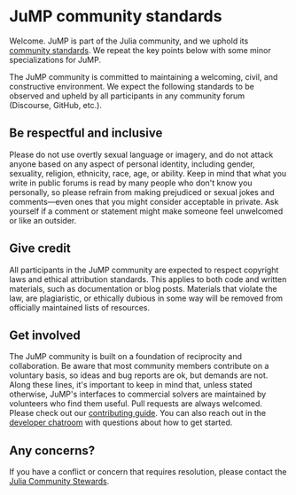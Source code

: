 # JuMP community standards

Welcome. JuMP is part of the Julia community, and we uphold its [community
standards](https://julialang.org/community/standards/). We repeat the key points
below with some minor specializations for JuMP.

The JuMP community is committed to maintaining a welcoming, civil, and
constructive environment. We expect the following standards to be observed and
upheld by all participants in any community forum (Discourse, GitHub, etc.).

## Be respectful and inclusive

Please do not use overtly sexual language or imagery, and do not attack anyone
based on any aspect of personal identity, including gender, sexuality, religion,
ethnicity, race, age, or ability. Keep in mind that what you write in public
forums is read by many people who don't know you personally, so please refrain
from making prejudiced or sexual jokes and comments—even ones that you might
consider acceptable in private. Ask yourself if a comment or statement might
make someone feel unwelcomed or like an outsider.

## Give credit

All participants in the JuMP community are expected to respect copyright laws
and ethical attribution standards. This applies to both code and written
materials, such as documentation or blog posts. Materials that violate the law,
are plagiaristic, or ethically dubious in some way will be removed from
officially maintained lists of resources.

## Get involved

The JuMP community is built on a foundation of reciprocity and collaboration. Be
aware that most community members contribute on a voluntary basis, so ideas and
bug reports are ok, but demands are not. Along these lines, it's important to
keep in mind that, unless stated otherwise, JuMP's interfaces to commercial
solvers are maintained by volunteers who find them useful. Pull requests are
always welcomed. Please check out our [contributing guide](https://github.com/jump-dev/JuMP.jl/blob/master/CONTRIBUTING.md).
You can also reach out in the [developer chatroom](https://jump.dev/chatroom)
with questions about how to get started.

## Any concerns?

If you have a conflict or concern that requires resolution, please contact the
[Julia Community Stewards](https://julialang.org/community/stewards/).
